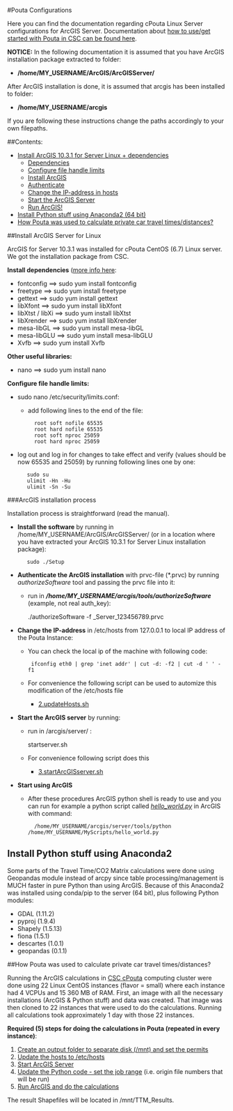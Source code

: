 #Pouta Configurations

Here you can find the documentation regarding cPouta Linux Server configurations for ArcGIS Server. Documentation about [how to use/get started with Pouta in CSC can be found here](https://research.csc.fi/pouta-user-guide). 

**NOTICE:** In the following documentation it is assumed that you have ArcGIS installation package extracted to folder:
   - **/home/MY_USERNAME/ArcGIS/ArcGISServer/**
   
After ArcGIS installation is done, it is assumed that arcgis has been installed to folder:
   - **/home/MY_USERNAME/arcgis**
   
If you are following these instructions change the paths accordingly to your own filepaths. 
    
##Contents:

 - [Install ArcGIS 10.3.1 for Server Linux + dependencies](#arcgis-install)
     - [Dependencies](#dependencies)
     - [Configure file handle limits](#handle-limits)
     - [Install ArcGIS](#install-software)
     - [Authenticate](#authenticate)
     - [Change the IP-address in hosts](#change-IP)
     - [Start the ArcGIS Server](#start-server)
     - [Run ArcGIS!](#run-arcgis)
 - [Install Python stuff using Anaconda2 (64 bit)](#python-install)
 - [How Pouta was used to calculate private car travel times/distances?](#pouta-calculations) 

##<a name='arcgis-install'></a>Install ArcGIS Server for Linux

ArcGIS for Server 10.3.1 was installed for cPouta CentOS (6.7) Linux server. We got the installation package from CSC. 

**<a name='dependencies'></a> Install dependencies** ([more info here](http://server.arcgis.com/en/server/latest/install/linux/arcgis-for-server-system-requirements.htm):

  - fontconfig ==> sudo yum install fontconfig
  - freetype ==> sudo yum install freetype
  - gettext ==> sudo yum install gettext
  - libXfont ==> sudo yum install libXfont
  - libXtst / libXi ==> sudo yum install libXtst
  - libXrender ==> sudo yum install libXrender 
  - mesa-libGL ==> sudo yum install mesa-libGL
  - mesa-libGLU ==> sudo yum install mesa-libGLU 
  - Xvfb ==> sudo yum install Xvfb
  
**Other useful libraries:**

  - nano ==> sudo yum install nano
  
**<a name='handle-limits'></a> Configure file handle limits:**

  - sudo nano /etc/security/limits.conf:
  
     - add following lines to the end of the file:
             
             root soft nofile 65535
             root hard nofile 65535
             root soft nproc 25059
             root hard nproc 25059
   
   - log out and log in for changes to take effect and verify (values should be now 65535 and 25059) by running following lines one by one:
   
            sudo su
            ulimit -Hn -Hu
            ulimit -Sn -Su

###<a name='install-software'></a>ArcGIS installation process 

Installation process is straightforward (read the manual).
   
   - **Install the software** by running in /home/MY_USERNAME/ArcGIS/ArcGISServer/ (or in a location where you have extracted your ArcGIS 10.3.1 for Server Linux installation package):
      
            sudo ./Setup
   
   - **<a name='authenticate'></a> Authenticate the ArcGIS installation** with prvc-file (\*.prvc) by running *authorizeSoftware* tool and passing the prvc file into it:
       - run in ___/home/*MY_USERNAME*/arcgis/tools/authorizeSoftware___ (example, not real auth_key):
       
            ./authorizeSoftware -f \_Server\_123456789.prvc  
   
   - **<a name='change-IP'></a> Change the IP-address** in /etc/hosts from 127.0.0.1 to local IP address of the Pouta Instance:
   
     - You can check the local ip of the machine with following code:
     
            ifconfig eth0 | grep 'inet addr' | cut -d: -f2 | cut -d ' ' -f1
     
     - For convenience the following script can be used to automize this modification of the /etc/hosts file
        - [2.updateHosts.sh](2.updateHosts.sh)
        
   - **<a name='start-server'></a> Start the ArcGIS server** by running:
       - run in /arcgis/server/ :
        
            startserver.sh
        
       - For convenience following script does this
           - [3.startArcGISserver.sh](3.startArcGISserver.sh)
        
        
   - **<a name='run-arcgis'></a> Start using ArcGIS**
       - After these procedures ArcGIS python shell is ready to use and you can run for example a python script called _[hello_world.py](hello_world.py)_ in ArcGIS with command:
               
               /home/MY_USERNAME/arcgis/server/tools/python /home/MY_USERNAME/MyScripts/hello_world.py
      
 
## <a name='python-install'></a>Install Python stuff using Anaconda2 

Some parts of the Travel Time/CO2 Matrix calculations were done using Geopandas module instead of arcpy since table processing/management is MUCH faster in pure Python than using ArcGIS.
Because of this Anaconda2 was installed using conda/pip to the server (64 bit), plus following Python modules:
   
   - GDAL (1.11.2)
   - pyproj (1.9.4) 
   - Shapely (1.5.13) 
   - fiona (1.5.1)
   - descartes (1.0.1)
   - geopandas (0.1.1)
  
##<a name='pouta-calculations'></a>How Pouta was used to calculate private car travel times/distances?

Running the ArcGIS calculations in [CSC cPouta](https://pouta.csc.fi/) computing cluster were done using 22 Linux CentOS instances (flavor = small) 
where each instance had 4 VCPUs and 15 360 MB of RAM. First, an image with all the necessary installations (ArcGIS & Python stuff) and data was created. 
That image was then cloned to 22 instances that were used to do the calculations. Running all calculations took approximately 1 day with those 22 instances.
     
**Required (5) steps for doing the calculations in Pouta (repeated in every instance)**:
   
   1. [Create an output folder to separate disk (/mnt) and set the permits](1.setPermits.sh)
   2. [Update the hosts to /etc/hosts](2.updateHosts.sh)
   3. [Start ArcGIS Server](3.startArcGISserver.sh)
   4. [Update the Python code - set the job range](4.updateCode.sh) (i.e. origin file numbers that will be run)
   5. [Run ArcGIS and do the calculations](5.runArc.sh)
   
The result Shapefiles will be located in /mnt/TTM_Results.  